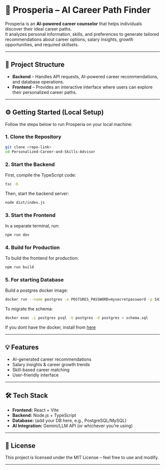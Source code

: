 # 🚀 Prosperia – AI Career Path Finder

Prosperia is an **AI-powered career counselor** that helps individuals discover their ideal career paths.  
It analyzes personal information, skills, and preferences to generate tailored recommendations about career options, salary insights, growth opportunities, and required skillsets.

---

## 📂 Project Structure
- **Backend** – Handles API requests, AI-powered career recommendations, and database operations.
- **Frontend** – Provides an interactive interface where users can explore their personalized career paths.

---

## ⚙️ Getting Started (Local Setup)

Follow the steps below to run Prosperia on your local machine:

### 1. Clone the Repository
```bash
git clone <repo-link>
cd Personalized-Career-and-Skills-Advisor
```

### 2. Start the Backend
First, compile the TypeScript code:
```bash
tsc -b
```
Then, start the backend server:
```bash
node dist/index.js
```

### 3. Start the Frontend
In a separate terminal, run:
```bash
npm run dev
```

### 4. Build for Production
To build the frontend for production:
```bash
npm run build
```

### 5. For starting Database
Build a postgres docker image:
```bash
docker run --name postgres -e POSTGRES_PASSWORD=mysecretpassword -p 5431:5432 -d postgres
```
To migrate the schema:
```bash
docker exec -i postgres psql -U postgres -d postgres < schema.sql
```
If you dont have the docker, install from [here](https://docs.docker.com/get-docker/)

---

## 💡 Features
- AI-generated career recommendations
- Salary insights & career growth trends
- Skill-based career matching
- User-friendly interface

---

## 🛠️ Tech Stack
- **Frontend:** React + Vite
- **Backend:** Node.js + TypeScript
- **Database:** (add your DB here, e.g., PostgreSQL/MySQL)
- **AI Integration:** Gemini/LLM API (or whichever you’re using)

---

## 📜 License
This project is licensed under the MIT License – feel free to use and modify.

---
